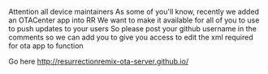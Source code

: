 Attention all device maintainers
As some of you'll know, recently we added an OTACenter app into RR
We want to make it available for all of you to use to push updates to your users
So please post your github username in the comments so we can add you to give you access to edit the xml required for ota app to function

Go here http://resurrectionremix-ota-server.github.io/
